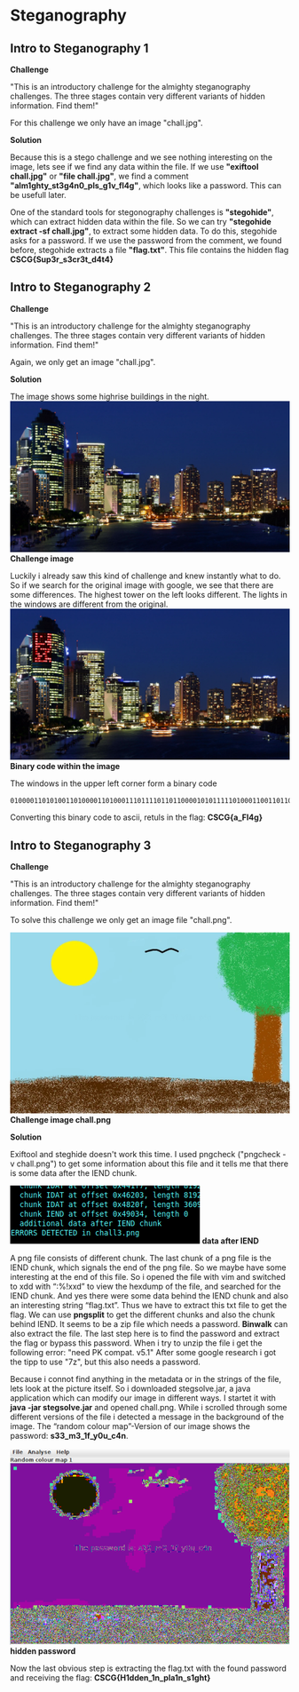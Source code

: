 # Steganography

## Intro to Steganography 1

**Challenge**

"This is an introductory challenge for the almighty steganography challenges. The three stages contain very different variants of hidden information. Find them!"

For this challenge we only have an image "chall.jpg".

**Solution**

Because this is a stego challenge and we see nothing interesting on the image, lets see if we find any data within the file.
If we use **"exiftool chall.jpg"** or **"file chall.jpg"**, we find a comment **"alm1ghty\_st3g4n0\_pls\_g1v\_fl4g"**, which looks like a password. This can be usefull later.

One of the standard tools for stegonography challenges is **"stegohide"**, which can extract hidden data within the file.
So we can try **"stegohide extract -sf chall.jpg"**, to extract some hidden data. To do this, stegohide asks for a password. If we use the password from the comment, we found before, stegohide extracts a file **"flag.txt"**.
This file contains the hidden flag **CSCG{Sup3r\_s3cr3t\_d4t4}**

## Intro to Steganography 2

**Challenge**

"This is an introductory challenge for the almighty steganography challenges. The three stages contain very different variants of hidden information. Find them!"

Again, we only get an image "chall.jpg".

**Solution**

The image shows some highrise buildings in the night.
![Challenge image](writeupfiles/chall2.jpg)
**Challenge image**

Luckily i already saw this kind of challenge and knew instantly what to do.
So if we search for the original image with google, we see that there are some differences.
The highest tower on the left looks different. The lights in the windows are different from the original.
![Code withing image](writeupfiles/chall2Edited.jpg)
**Binary code within the image**

The windows in the upper left corner form a binary code
```
010000110101001101000011010001110111101101100001010111110100011001101100001101000110011101111101
```

Converting this binary code to ascii, retuls in the flag: **CSCG{a\_Fl4g}**


## Intro to Steganography 3

**Challenge**

"This is an introductory challenge for the almighty steganography challenges. The three stages contain very different variants of hidden information. Find them!"

To solve this challenge we only get an image file "chall.png".

![chall3 image](writeupfiles/chall3.png)
**Challenge image chall.png**

**Solution**

Exiftool and steghide doesn't work this time. 
I used pngcheck ("pngcheck -v chall.png") to get some information about this file and it tells me that there is some data after the IEND chunk.

![terminalImage](writeupfiles/terminalStego3.png)
**data after IEND**

A png file consists of different chunk. The last chunk of a png file is the IEND chunk, which signals the end of the png file. So we maybe have some interesting at the end of this file.
So i opened the file with vim and switched to xdd with “:%!xxd” to view the hexdump of the file, and searched for the IEND chunk.
And yes there were some data behind the IEND chunk and also an interesting string “flag.txt”. Thus we have to extract this txt file to get the flag.
We can use **pngsplit** to get the different chunks and also the chunk behind IEND. It seems to be a zip file which needs a password. **Binwalk** can also extract the file.
The last step here is to find the password and extract the flag or bypass this password. 
When i try to unzip the file i get the following error: "need PK compat. v5.1" 
After some google research i got the tipp to use "7z", but this also needs a password.

Because i connot find anything in the metadata or in the strings of the file, lets look at the picture itself.
So i downloaded stegsolve.jar, a java application which can modify our image in different ways. I startet it with **java -jar stegsolve.jar** and opened chall.png.
While i scrolled through some different versions of the file i detected a message in the background of the image. The “random colour map”-Version of our image shows the password: **s33\_m3\_1f\_y0u\_c4n**.

![hiddenpassword](writeupfiles/passwordImage.png)
**hidden password**

Now the last obvious step is extracting the flag.txt with the found password and receiving the flag: **CSCG{H1dden_1n\_pla1n\_s1ght}**
